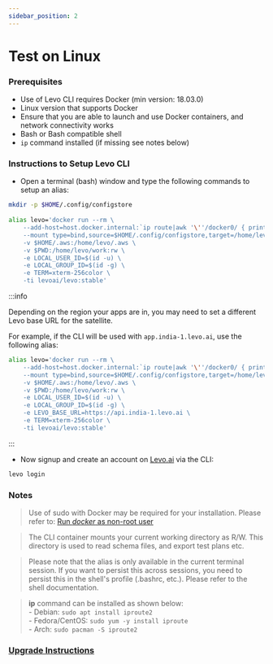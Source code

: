 ```yaml
---
sidebar_position: 2
---
```


# Test on Linux

### Prerequisites

*   Use of Levo CLI requires Docker (min version: 18.03.0)
*   Linux version that supports Docker
*   Ensure that you are able to launch and use Docker containers, and network connectivity works
*   Bash or Bash compatible shell
*   `ip` command installed (if missing see notes below)

### Instructions to Setup Levo CLI

*   Open a terminal (bash) window and type the following commands to setup an alias:

```bash
mkdir -p $HOME/.config/configstore
 
alias levo='docker run --rm \
    --add-host=host.docker.internal:`ip route|awk '\''/docker0/ { print $9 }'\''` \
    --mount type=bind,source=$HOME/.config/configstore,target=/home/levo/.config/configstore \
    -v $HOME/.aws:/home/levo/.aws \
    -v $PWD:/home/levo/work:rw \
    -e LOCAL_USER_ID=$(id -u) \
    -e LOCAL_GROUP_ID=$(id -g) \
    -e TERM=xterm-256color \
    -ti levoai/levo:stable'
```

:::info

Depending on the region your apps are in, you may need to set a different Levo base URL for the satellite.

For example, if the CLI will be used with `app.india-1.levo.ai`, use the following alias:

```bash
alias levo='docker run --rm \
    --add-host=host.docker.internal:`ip route|awk '\''/docker0/ { print $9 }'\''` \
    --mount type=bind,source=$HOME/.config/configstore,target=/home/levo/.config/configstore \
    -v $HOME/.aws:/home/levo/.aws \
    -v $PWD:/home/levo/work:rw \
    -e LOCAL_USER_ID=$(id -u) \
    -e LOCAL_GROUP_ID=$(id -g) \
    -e LEVO_BASE_URL=https://api.india-1.levo.ai \
    -e TERM=xterm-256color \
    -ti levoai/levo:stable'
```

:::

*   Now signup and create an account on [Levo.ai](https://Levo.ai) via the CLI:

```bash
levo login
```

### Notes

> Use of sudo with Docker may be required for your installation. Please refer to: [Run *docker* as non-root user](https://docs.docker.com/engine/install/linux-postinstall/#manage-docker-as-a-non-root-user)

> The CLI container mounts your current working directory as R/W. This directory is used to read schema files, and export test plans etc.

> Please note that the alias is only available in the current terminal session. If you want to persist this across sessions, you need to persist this in the shell's profile (.bashrc, etc.). Please refer to the shell documentation.

> **ip** command can be installed as shown below:  
    - Debian: `sudo apt install iproute2`  
    - Fedora/CentOS: `sudo yum -y install iproute`  
    - Arch: `sudo pacman -S iproute2`

### [Upgrade Instructions][cli-upgrade]

[cli-upgrade]: levo-cli-upgrade-instructions.md#linux
